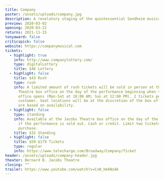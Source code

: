 ```yaml
---
title: Company
poster: /assets/uploads/company.jpg
description: A revelatory staging of the quintessential Sondheim musical.
preview: 2020-03-02
opening: 2020-03-22
returns: 2021-11-15
tonyaward: false
criticspick: false
website: https://companymusical.com
tickets:
  - highlight: true
    info: http://www.companylottery.com/
    type: digitalLottery
    title: $46 Lottery
  - highlight: false
    title: $43 Rush
    type: rush
    info: A limited amount of rush tickets will be sold in person at the Jacobs
      Theatre box office on the day of the performance beginning when the box
      office opens (Mon-Sat at 10:00 AM; Sun at 12:00 PM). 2 tickets per
      customer. Seat locations will be at the discretion of the box office and
      are based on availability.
  - highlight: false
    type: standing
    info: Available at the Jacobs Theatre box office on the day of the performance
      if the performance is sold out. Cash or credit. Limit two tickets per
      purchase.
    title: $32 Standing
  - highlight: false
    title: $59-$179 Tickets
    type: regular
    info: https://www.telecharge.com/Broadway/Company/Ticket
header: /assets/uploads/company-header.jpg
theater: Bernard B. Jacobs Theatre
closing: ""
trailer: https://www.youtube.com/watch?v=CxN_He6NsAk
---
```

